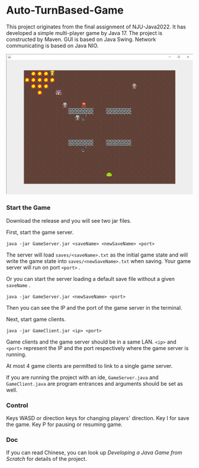 # Auto-TurnBased-Game

This project originates from the final assignment of NJU-Java2022. It has developed a simple multi-player game by Java 17. The project is constructed by Maven. GUI is based on Java Swing. Network communicating is based on Java NIO.

![](./readme.png)

### Start the Game

Download the release and you will see two jar files.



First, start the game server. 

```
java -jar GameServer.jar <saveName> <newSaveName> <port>
```

The server will load `saves/<saveName>.txt` as the initial game state and will write the game state into `saves/<newSaveName>.txt` when saving. Your game server will run on port `<port>` .

Or you can start the server loading a default save file without a given `saveName` .

```
java -jar GameServer.jar <newSaveName> <port>
```

Then you can see the IP and the port of the game server in the terminal.



Next, start game clients.

```
java -jar GameClient.jar <ip> <port>
```

Game clients and the game server should be in a same LAN. `<ip>` and `<port>` represent the IP and the port respectively where the game server is running.

At most 4 game clients are permitted to link to a single game server.



If you are running the project with an ide, `GameServer.java` and `GameClient.java` are program entrances and arguments should be set as well.

### Control

Keys WASD or direction keys for changing players' direction. Key I for save the game. Key P for pausing or resuming game.

### Doc

If you can read Chinese, you can look up *Developing a Java Game from Scratch* for details of the project.
